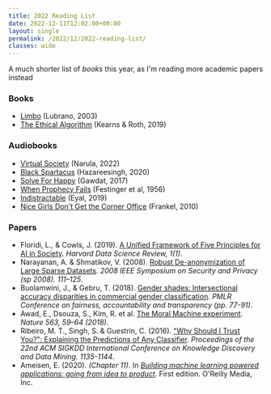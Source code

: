 ```yaml
---
title: 2022 Reading List
date: 2022-12-11T12:02:00+00:00
layout: single
permalink: /2022/12/2022-reading-list/
classes: wide
---
```


A much shorter list of _books_ this year, as I'm reading more academic papers instead

### Books

* [Limbo](https://www.goodreads.com/book/show/46074.Limbo) (Lubrano, 2003)
* [The Ethical Algorithm](https://www.goodreads.com/en/book/show/44244975-the-ethical-algorithm) (Kearns & Roth, 2019)

### Audiobooks

* [Virtual Society](https://www.goodreads.com/en/book/show/60149538-virtual-society) (Narula, 2022)
* [Black Spartacus](https://www.goodreads.com/en/book/show/49933627-black-spartacus) (Hazareesingh, 2020)
* [Solve For Happy](https://www.goodreads.com/book/show/30354426-solve-for-happy) (Gawdat, 2017)
* [When Prophecy Fails](https://www.goodreads.com/book/show/1835405.When_Prophecy_Fails) (Festinger et al, 1956)
* [Indistractable](https://www.goodreads.com/book/show/45748989-indistractable) (Eyal, 2019)
* [Nice Girls Don't Get the Corner Office](https://www.goodreads.com/book/show/97641.Nice_Girls_Don_t_Get_the_Corner_Office) (Frankel, 2010)

### Papers

* Floridi, L., & Cowls, J. (2019). [A Unified Framework of Five Principles for AI in Society](https://doi.org/10.1162/99608f92.8cd550d1). _Harvard Data Science Review, 1(1)_.
* Narayanan, A. & Shmatikov, V. (2008). [Robust De-anonymization of Large Sparse Datasets](https://doi.org/10.1109/SP.2008.33). _2008 IEEE Symposium on Security and Privacy (sp 2008). 111–125_.
* Buolamwini, J., & Gebru, T. (2018). [Gender shades: Intersectional accuracy disparities in commercial gender classification](https://proceedings.mlr.press/v81/buolamwini18a.html). _PMLR Conference on fairness, accountability and transparency (pp. 77-91)_.
* Awad, E., Dsouza, S., Kim, R. et al. [The Moral Machine experiment](https://doi.org/10.1038/s41586-018-0637-6). _Nature 563, 59–64 (2018)_.
* Ribeiro, M. T., Singh, S. & Guestrin, C. (2016). ["Why Should I Trust You?": Explaining the Predictions of Any Classifier](https://doi.org/10.1145/2939672.2939778). _Proceedings of the 22nd ACM SIGKDD International Conference on Knowledge Discovery and Data Mining. 1135-1144_.
* Ameisen, E. (2020). _(Chapter 11)_. In [_Building machine learning powered applications: going from idea to product_](https://www.oreilly.com/library/view/building-machine-learning/9781492045106/). First edition. O'Reilly Media, Inc.
